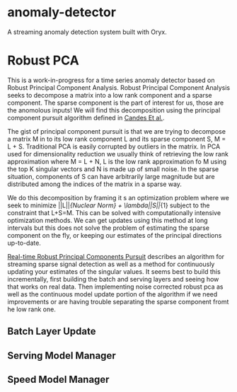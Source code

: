 # anomaly-detector
A streaming anomaly detection system built with Oryx.

# Robust PCA
This is a work-in-progress for a time series anomaly detector based
on Robust Principal Component Analysis. Robust Principal Component Analysis
seeks to decompose a matrix into a low rank component and a sparse component.
The sparse component is the part of interest for us, those are the anomolous
inputs! We will find this decomposition using the principal component pursuit
algorithm defined in [Candes Et al.](http://statweb.stanford.edu/~candes/papers/RobustPCA.pdf).

The gist of principal component pursuit is that we are trying to decompose a matrix M in to its
low rank component L and its sparse component S, M = L + S. Traditional PCA is easily corrupted by
outliers in the matrix. In PCA used for dimensionality reduction we usually think of retrieving
the low rank approximation where M = L + N, L is the low rank approximation fo M using the top K
singular vectors and N is made up of small noise. In the sparse situation, components of S can
have arbitrarily large magnitude but are distributed among the indices of the matrix in a sparse
way.

We do this decomposition by framing it s an optimization problem where we seek to minimize
||L||_{Nuclear Norm} + \lambda||S||_{1}
subject to the constraint that L+S=M. This can be solved with computationally intensive
optimization methods. We can get updates using this method at long intervals
but this does not solve the problem of estimating the sparse component on the fly,
or keeping our estimates of the principal directions up-to-date.

[Real-time Robust Principal Components Pursuit](http://arxiv.org/pdf/1010.0608v3.pdf)
describes an algorithm for streaming sparse signal detection as well as a method for
continuously updating your estimates of the singular values. It seems best to build this
incrementally, first building the batch and serving layers and seeing how that works on
real data. Then implementing noise corrected robust pca as well as the continuous model
update portion of the algorithm if we need improvements or are having trouble separating the
sparse component fromt he low rank one.

## Batch Layer Update

## Serving Model Manager

## Speed Model Manager

